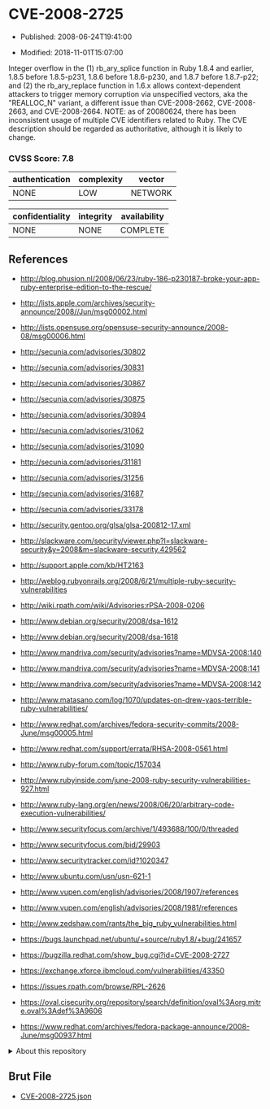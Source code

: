 # CVE-2008-2725

- Published: 2008-06-24T19:41:00

- Modified: 2018-11-01T15:07:00

Integer overflow in the (1) rb_ary_splice function in Ruby 1.8.4 and earlier, 1.8.5 before 1.8.5-p231, 1.8.6 before 1.8.6-p230, and 1.8.7 before 1.8.7-p22; and (2) the rb_ary_replace function in 1.6.x allows context-dependent attackers to trigger memory corruption via unspecified vectors, aka the "REALLOC_N" variant, a different issue than CVE-2008-2662, CVE-2008-2663, and CVE-2008-2664.  NOTE: as of 20080624, there has been inconsistent usage of multiple CVE identifiers related to Ruby. The CVE description should be regarded as authoritative, although it is likely to change.

### CVSS Score: **7.8**

| authentication | complexity | vector |
| --- | --- | --- |
| NONE | LOW | NETWORK |

| confidentiality | integrity | availability |
| --- | --- | --- |
| NONE | NONE | COMPLETE |

## References

* http://blog.phusion.nl/2008/06/23/ruby-186-p230187-broke-your-app-ruby-enterprise-edition-to-the-rescue/

* http://lists.apple.com/archives/security-announce/2008//Jun/msg00002.html

* http://lists.opensuse.org/opensuse-security-announce/2008-08/msg00006.html

* http://secunia.com/advisories/30802

* http://secunia.com/advisories/30831

* http://secunia.com/advisories/30867

* http://secunia.com/advisories/30875

* http://secunia.com/advisories/30894

* http://secunia.com/advisories/31062

* http://secunia.com/advisories/31090

* http://secunia.com/advisories/31181

* http://secunia.com/advisories/31256

* http://secunia.com/advisories/31687

* http://secunia.com/advisories/33178

* http://security.gentoo.org/glsa/glsa-200812-17.xml

* http://slackware.com/security/viewer.php?l=slackware-security&y=2008&m=slackware-security.429562

* http://support.apple.com/kb/HT2163

* http://weblog.rubyonrails.org/2008/6/21/multiple-ruby-security-vulnerabilities

* http://wiki.rpath.com/wiki/Advisories:rPSA-2008-0206

* http://www.debian.org/security/2008/dsa-1612

* http://www.debian.org/security/2008/dsa-1618

* http://www.mandriva.com/security/advisories?name=MDVSA-2008:140

* http://www.mandriva.com/security/advisories?name=MDVSA-2008:141

* http://www.mandriva.com/security/advisories?name=MDVSA-2008:142

* http://www.matasano.com/log/1070/updates-on-drew-yaos-terrible-ruby-vulnerabilities/

* http://www.redhat.com/archives/fedora-security-commits/2008-June/msg00005.html

* http://www.redhat.com/support/errata/RHSA-2008-0561.html

* http://www.ruby-forum.com/topic/157034

* http://www.rubyinside.com/june-2008-ruby-security-vulnerabilities-927.html

* http://www.ruby-lang.org/en/news/2008/06/20/arbitrary-code-execution-vulnerabilities/

* http://www.securityfocus.com/archive/1/493688/100/0/threaded

* http://www.securityfocus.com/bid/29903

* http://www.securitytracker.com/id?1020347

* http://www.ubuntu.com/usn/usn-621-1

* http://www.vupen.com/english/advisories/2008/1907/references

* http://www.vupen.com/english/advisories/2008/1981/references

* http://www.zedshaw.com/rants/the_big_ruby_vulnerabilities.html

* https://bugs.launchpad.net/ubuntu/+source/ruby1.8/+bug/241657

* https://bugzilla.redhat.com/show_bug.cgi?id=CVE-2008-2727

* https://exchange.xforce.ibmcloud.com/vulnerabilities/43350

* https://issues.rpath.com/browse/RPL-2626

* https://oval.cisecurity.org/repository/search/definition/oval%3Aorg.mitre.oval%3Adef%3A9606

* https://www.redhat.com/archives/fedora-package-announce/2008-June/msg00937.html

<details>
<summary>About this repository</summary> 

  This repository is part of the project [Live Hack CVE](https://github.com/Live-Hack-CVE). Main website can be found [www.live-hack.org](https://www.live-hack.org) 
  
  Made by [Sn0wAlice](https://github.com/Sn0wAlice) for the people that care about security and need to have a feed of the latest CVEs. Hope you enjoy it, don't forget to star the repo and follow me on [Twitter](https://twitter.com/Sn0wAlice) and [Github](https://github.com/Sn0wAlice). And that is my [personnal website](https://www.alice-snow.me/)

  - [Home Page](https://github.com/Live-Hack-CVE)
  - [Framework](https://github.com/Live-Hack-CVE/cve-framework)
  - [CVE database](https://github.com/Live-Hack-CVE/full_database)
  - [Changelog](https://github.com/Live-Hack-CVE/Changelog)
</details>

## Brut File

* [CVE-2008-2725.json](https://raw.githubusercontent.com/Live-Hack-CVE/full_database/main/cves/2008/CVE-2008-2725.json)

